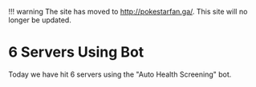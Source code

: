 !!! warning
    The site has moved to http://pokestarfan.ga/. This site will no longer be updated.

# 6 Servers Using Bot

Today we have hit 6 servers using the "Auto Health Screening" bot.
